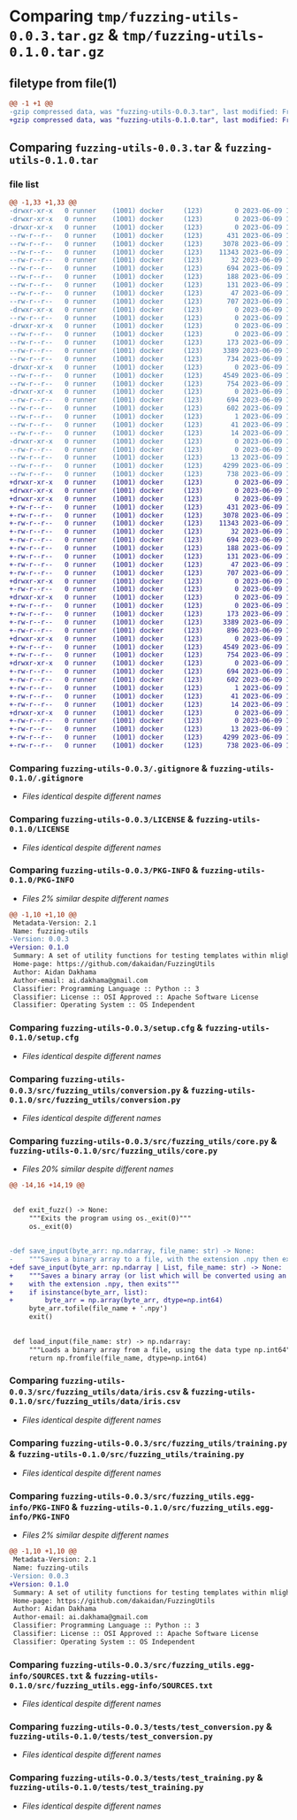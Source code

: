 # Comparing `tmp/fuzzing-utils-0.0.3.tar.gz` & `tmp/fuzzing-utils-0.1.0.tar.gz`

## filetype from file(1)

```diff
@@ -1 +1 @@
-gzip compressed data, was "fuzzing-utils-0.0.3.tar", last modified: Fri Jun  9 11:28:52 2023, max compression
+gzip compressed data, was "fuzzing-utils-0.1.0.tar", last modified: Fri Jun  9 12:13:32 2023, max compression
```

## Comparing `fuzzing-utils-0.0.3.tar` & `fuzzing-utils-0.1.0.tar`

### file list

```diff
@@ -1,33 +1,33 @@
-drwxr-xr-x   0 runner    (1001) docker     (123)        0 2023-06-09 11:28:52.302416 fuzzing-utils-0.0.3/
-drwxr-xr-x   0 runner    (1001) docker     (123)        0 2023-06-09 11:28:52.298416 fuzzing-utils-0.0.3/.github/
-drwxr-xr-x   0 runner    (1001) docker     (123)        0 2023-06-09 11:28:52.298416 fuzzing-utils-0.0.3/.github/workflows/
--rw-r--r--   0 runner    (1001) docker     (123)      431 2023-06-09 11:28:44.000000 fuzzing-utils-0.0.3/.github/workflows/publish.yml
--rw-r--r--   0 runner    (1001) docker     (123)     3078 2023-06-09 11:28:44.000000 fuzzing-utils-0.0.3/.gitignore
--rw-r--r--   0 runner    (1001) docker     (123)    11343 2023-06-09 11:28:44.000000 fuzzing-utils-0.0.3/LICENSE
--rw-r--r--   0 runner    (1001) docker     (123)       32 2023-06-09 11:28:44.000000 fuzzing-utils-0.0.3/MANIFEST.in
--rw-r--r--   0 runner    (1001) docker     (123)      694 2023-06-09 11:28:52.302416 fuzzing-utils-0.0.3/PKG-INFO
--rw-r--r--   0 runner    (1001) docker     (123)      188 2023-06-09 11:28:44.000000 fuzzing-utils-0.0.3/README.md
--rw-r--r--   0 runner    (1001) docker     (123)      131 2023-06-09 11:28:44.000000 fuzzing-utils-0.0.3/pyproject.toml
--rw-r--r--   0 runner    (1001) docker     (123)       47 2023-06-09 11:28:44.000000 fuzzing-utils-0.0.3/requirements.txt
--rw-r--r--   0 runner    (1001) docker     (123)      707 2023-06-09 11:28:52.302416 fuzzing-utils-0.0.3/setup.cfg
-drwxr-xr-x   0 runner    (1001) docker     (123)        0 2023-06-09 11:28:52.298416 fuzzing-utils-0.0.3/src/
--rw-r--r--   0 runner    (1001) docker     (123)        0 2023-06-09 11:28:44.000000 fuzzing-utils-0.0.3/src/__init__.py
-drwxr-xr-x   0 runner    (1001) docker     (123)        0 2023-06-09 11:28:52.298416 fuzzing-utils-0.0.3/src/fuzzing_utils/
--rw-r--r--   0 runner    (1001) docker     (123)        0 2023-06-09 11:28:44.000000 fuzzing-utils-0.0.3/src/fuzzing_utils/__init__.py
--rw-r--r--   0 runner    (1001) docker     (123)      173 2023-06-09 11:28:44.000000 fuzzing-utils-0.0.3/src/fuzzing_utils/constants.py
--rw-r--r--   0 runner    (1001) docker     (123)     3389 2023-06-09 11:28:44.000000 fuzzing-utils-0.0.3/src/fuzzing_utils/conversion.py
--rw-r--r--   0 runner    (1001) docker     (123)      734 2023-06-09 11:28:44.000000 fuzzing-utils-0.0.3/src/fuzzing_utils/core.py
-drwxr-xr-x   0 runner    (1001) docker     (123)        0 2023-06-09 11:28:52.298416 fuzzing-utils-0.0.3/src/fuzzing_utils/data/
--rw-r--r--   0 runner    (1001) docker     (123)     4549 2023-06-09 11:28:44.000000 fuzzing-utils-0.0.3/src/fuzzing_utils/data/iris.csv
--rw-r--r--   0 runner    (1001) docker     (123)      754 2023-06-09 11:28:44.000000 fuzzing-utils-0.0.3/src/fuzzing_utils/training.py
-drwxr-xr-x   0 runner    (1001) docker     (123)        0 2023-06-09 11:28:52.298416 fuzzing-utils-0.0.3/src/fuzzing_utils.egg-info/
--rw-r--r--   0 runner    (1001) docker     (123)      694 2023-06-09 11:28:52.000000 fuzzing-utils-0.0.3/src/fuzzing_utils.egg-info/PKG-INFO
--rw-r--r--   0 runner    (1001) docker     (123)      602 2023-06-09 11:28:52.000000 fuzzing-utils-0.0.3/src/fuzzing_utils.egg-info/SOURCES.txt
--rw-r--r--   0 runner    (1001) docker     (123)        1 2023-06-09 11:28:52.000000 fuzzing-utils-0.0.3/src/fuzzing_utils.egg-info/dependency_links.txt
--rw-r--r--   0 runner    (1001) docker     (123)       41 2023-06-09 11:28:52.000000 fuzzing-utils-0.0.3/src/fuzzing_utils.egg-info/requires.txt
--rw-r--r--   0 runner    (1001) docker     (123)       14 2023-06-09 11:28:52.000000 fuzzing-utils-0.0.3/src/fuzzing_utils.egg-info/top_level.txt
-drwxr-xr-x   0 runner    (1001) docker     (123)        0 2023-06-09 11:28:52.302416 fuzzing-utils-0.0.3/tests/
--rw-r--r--   0 runner    (1001) docker     (123)        0 2023-06-09 11:28:44.000000 fuzzing-utils-0.0.3/tests/__init__.py
--rw-r--r--   0 runner    (1001) docker     (123)       13 2023-06-09 11:28:44.000000 fuzzing-utils-0.0.3/tests/requirements.txt
--rw-r--r--   0 runner    (1001) docker     (123)     4299 2023-06-09 11:28:44.000000 fuzzing-utils-0.0.3/tests/test_conversion.py
--rw-r--r--   0 runner    (1001) docker     (123)      738 2023-06-09 11:28:44.000000 fuzzing-utils-0.0.3/tests/test_training.py
+drwxr-xr-x   0 runner    (1001) docker     (123)        0 2023-06-09 12:13:32.787357 fuzzing-utils-0.1.0/
+drwxr-xr-x   0 runner    (1001) docker     (123)        0 2023-06-09 12:13:32.779358 fuzzing-utils-0.1.0/.github/
+drwxr-xr-x   0 runner    (1001) docker     (123)        0 2023-06-09 12:13:32.783357 fuzzing-utils-0.1.0/.github/workflows/
+-rw-r--r--   0 runner    (1001) docker     (123)      431 2023-06-09 12:13:23.000000 fuzzing-utils-0.1.0/.github/workflows/publish.yml
+-rw-r--r--   0 runner    (1001) docker     (123)     3078 2023-06-09 12:13:23.000000 fuzzing-utils-0.1.0/.gitignore
+-rw-r--r--   0 runner    (1001) docker     (123)    11343 2023-06-09 12:13:23.000000 fuzzing-utils-0.1.0/LICENSE
+-rw-r--r--   0 runner    (1001) docker     (123)       32 2023-06-09 12:13:23.000000 fuzzing-utils-0.1.0/MANIFEST.in
+-rw-r--r--   0 runner    (1001) docker     (123)      694 2023-06-09 12:13:32.787357 fuzzing-utils-0.1.0/PKG-INFO
+-rw-r--r--   0 runner    (1001) docker     (123)      188 2023-06-09 12:13:23.000000 fuzzing-utils-0.1.0/README.md
+-rw-r--r--   0 runner    (1001) docker     (123)      131 2023-06-09 12:13:23.000000 fuzzing-utils-0.1.0/pyproject.toml
+-rw-r--r--   0 runner    (1001) docker     (123)       47 2023-06-09 12:13:23.000000 fuzzing-utils-0.1.0/requirements.txt
+-rw-r--r--   0 runner    (1001) docker     (123)      707 2023-06-09 12:13:32.787357 fuzzing-utils-0.1.0/setup.cfg
+drwxr-xr-x   0 runner    (1001) docker     (123)        0 2023-06-09 12:13:32.783357 fuzzing-utils-0.1.0/src/
+-rw-r--r--   0 runner    (1001) docker     (123)        0 2023-06-09 12:13:23.000000 fuzzing-utils-0.1.0/src/__init__.py
+drwxr-xr-x   0 runner    (1001) docker     (123)        0 2023-06-09 12:13:32.783357 fuzzing-utils-0.1.0/src/fuzzing_utils/
+-rw-r--r--   0 runner    (1001) docker     (123)        0 2023-06-09 12:13:23.000000 fuzzing-utils-0.1.0/src/fuzzing_utils/__init__.py
+-rw-r--r--   0 runner    (1001) docker     (123)      173 2023-06-09 12:13:23.000000 fuzzing-utils-0.1.0/src/fuzzing_utils/constants.py
+-rw-r--r--   0 runner    (1001) docker     (123)     3389 2023-06-09 12:13:23.000000 fuzzing-utils-0.1.0/src/fuzzing_utils/conversion.py
+-rw-r--r--   0 runner    (1001) docker     (123)      896 2023-06-09 12:13:23.000000 fuzzing-utils-0.1.0/src/fuzzing_utils/core.py
+drwxr-xr-x   0 runner    (1001) docker     (123)        0 2023-06-09 12:13:32.787357 fuzzing-utils-0.1.0/src/fuzzing_utils/data/
+-rw-r--r--   0 runner    (1001) docker     (123)     4549 2023-06-09 12:13:23.000000 fuzzing-utils-0.1.0/src/fuzzing_utils/data/iris.csv
+-rw-r--r--   0 runner    (1001) docker     (123)      754 2023-06-09 12:13:23.000000 fuzzing-utils-0.1.0/src/fuzzing_utils/training.py
+drwxr-xr-x   0 runner    (1001) docker     (123)        0 2023-06-09 12:13:32.787357 fuzzing-utils-0.1.0/src/fuzzing_utils.egg-info/
+-rw-r--r--   0 runner    (1001) docker     (123)      694 2023-06-09 12:13:32.000000 fuzzing-utils-0.1.0/src/fuzzing_utils.egg-info/PKG-INFO
+-rw-r--r--   0 runner    (1001) docker     (123)      602 2023-06-09 12:13:32.000000 fuzzing-utils-0.1.0/src/fuzzing_utils.egg-info/SOURCES.txt
+-rw-r--r--   0 runner    (1001) docker     (123)        1 2023-06-09 12:13:32.000000 fuzzing-utils-0.1.0/src/fuzzing_utils.egg-info/dependency_links.txt
+-rw-r--r--   0 runner    (1001) docker     (123)       41 2023-06-09 12:13:32.000000 fuzzing-utils-0.1.0/src/fuzzing_utils.egg-info/requires.txt
+-rw-r--r--   0 runner    (1001) docker     (123)       14 2023-06-09 12:13:32.000000 fuzzing-utils-0.1.0/src/fuzzing_utils.egg-info/top_level.txt
+drwxr-xr-x   0 runner    (1001) docker     (123)        0 2023-06-09 12:13:32.787357 fuzzing-utils-0.1.0/tests/
+-rw-r--r--   0 runner    (1001) docker     (123)        0 2023-06-09 12:13:23.000000 fuzzing-utils-0.1.0/tests/__init__.py
+-rw-r--r--   0 runner    (1001) docker     (123)       13 2023-06-09 12:13:23.000000 fuzzing-utils-0.1.0/tests/requirements.txt
+-rw-r--r--   0 runner    (1001) docker     (123)     4299 2023-06-09 12:13:23.000000 fuzzing-utils-0.1.0/tests/test_conversion.py
+-rw-r--r--   0 runner    (1001) docker     (123)      738 2023-06-09 12:13:23.000000 fuzzing-utils-0.1.0/tests/test_training.py
```

### Comparing `fuzzing-utils-0.0.3/.gitignore` & `fuzzing-utils-0.1.0/.gitignore`

 * *Files identical despite different names*

### Comparing `fuzzing-utils-0.0.3/LICENSE` & `fuzzing-utils-0.1.0/LICENSE`

 * *Files identical despite different names*

### Comparing `fuzzing-utils-0.0.3/PKG-INFO` & `fuzzing-utils-0.1.0/PKG-INFO`

 * *Files 2% similar despite different names*

```diff
@@ -1,10 +1,10 @@
 Metadata-Version: 2.1
 Name: fuzzing-utils
-Version: 0.0.3
+Version: 0.1.0
 Summary: A set of utility functions for testing templates within mlighter
 Home-page: https://github.com/dakaidan/FuzzingUtils
 Author: Aidan Dakhama
 Author-email: ai.dakhama@gmail.com
 Classifier: Programming Language :: Python :: 3
 Classifier: License :: OSI Approved :: Apache Software License
 Classifier: Operating System :: OS Independent
```

### Comparing `fuzzing-utils-0.0.3/setup.cfg` & `fuzzing-utils-0.1.0/setup.cfg`

 * *Files identical despite different names*

### Comparing `fuzzing-utils-0.0.3/src/fuzzing_utils/conversion.py` & `fuzzing-utils-0.1.0/src/fuzzing_utils/conversion.py`

 * *Files identical despite different names*

### Comparing `fuzzing-utils-0.0.3/src/fuzzing_utils/core.py` & `fuzzing-utils-0.1.0/src/fuzzing_utils/core.py`

 * *Files 20% similar despite different names*

```diff
@@ -14,16 +14,19 @@
 
 
 def exit_fuzz() -> None:
     """Exits the program using os._exit(0)"""
     os._exit(0)
 
 
-def save_input(byte_arr: np.ndarray, file_name: str) -> None:
-    """Saves a binary array to a file, with the extension .npy then exits"""
+def save_input(byte_arr: np.ndarray | List, file_name: str) -> None:
+    """Saves a binary array (or list which will be converted using an np.int64 encoding) to a file,
+    with the extension .npy, then exits"""
+    if isinstance(byte_arr, list):
+        byte_arr = np.array(byte_arr, dtype=np.int64)
     byte_arr.tofile(file_name + '.npy')
     exit()
 
 
 def load_input(file_name: str) -> np.ndarray:
     """Loads a binary array from a file, using the data type np.int64"""
     return np.fromfile(file_name, dtype=np.int64)
```

### Comparing `fuzzing-utils-0.0.3/src/fuzzing_utils/data/iris.csv` & `fuzzing-utils-0.1.0/src/fuzzing_utils/data/iris.csv`

 * *Files identical despite different names*

### Comparing `fuzzing-utils-0.0.3/src/fuzzing_utils/training.py` & `fuzzing-utils-0.1.0/src/fuzzing_utils/training.py`

 * *Files identical despite different names*

### Comparing `fuzzing-utils-0.0.3/src/fuzzing_utils.egg-info/PKG-INFO` & `fuzzing-utils-0.1.0/src/fuzzing_utils.egg-info/PKG-INFO`

 * *Files 2% similar despite different names*

```diff
@@ -1,10 +1,10 @@
 Metadata-Version: 2.1
 Name: fuzzing-utils
-Version: 0.0.3
+Version: 0.1.0
 Summary: A set of utility functions for testing templates within mlighter
 Home-page: https://github.com/dakaidan/FuzzingUtils
 Author: Aidan Dakhama
 Author-email: ai.dakhama@gmail.com
 Classifier: Programming Language :: Python :: 3
 Classifier: License :: OSI Approved :: Apache Software License
 Classifier: Operating System :: OS Independent
```

### Comparing `fuzzing-utils-0.0.3/src/fuzzing_utils.egg-info/SOURCES.txt` & `fuzzing-utils-0.1.0/src/fuzzing_utils.egg-info/SOURCES.txt`

 * *Files identical despite different names*

### Comparing `fuzzing-utils-0.0.3/tests/test_conversion.py` & `fuzzing-utils-0.1.0/tests/test_conversion.py`

 * *Files identical despite different names*

### Comparing `fuzzing-utils-0.0.3/tests/test_training.py` & `fuzzing-utils-0.1.0/tests/test_training.py`

 * *Files identical despite different names*


